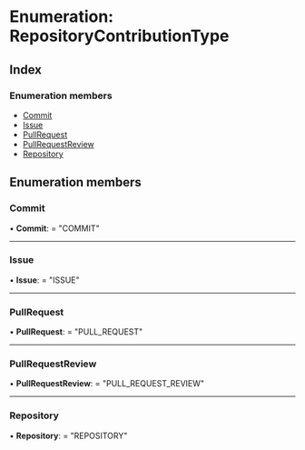 
# Enumeration: RepositoryContributionType

## Index

### Enumeration members

* [Commit](repositorycontributiontype.md#commit)
* [Issue](repositorycontributiontype.md#issue)
* [PullRequest](repositorycontributiontype.md#pullrequest)
* [PullRequestReview](repositorycontributiontype.md#pullrequestreview)
* [Repository](repositorycontributiontype.md#repository)

## Enumeration members

###  Commit

• **Commit**: = "COMMIT"

___

###  Issue

• **Issue**: = "ISSUE"

___

###  PullRequest

• **PullRequest**: = "PULL_REQUEST"

___

###  PullRequestReview

• **PullRequestReview**: = "PULL_REQUEST_REVIEW"

___

###  Repository

• **Repository**: = "REPOSITORY"
